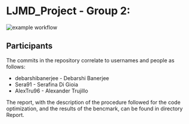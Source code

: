 # LJMD_Project - Group 2:

![example workflow](https://github.com/debarshibanerjee/LJMD_Project/actions/workflows/linux-build-and-test.yml/badge.svg)

## Participants

The commits in the repository correlate to usernames and people as follows:

- debarshibanerjee - Debarshi Banerjee
- Sera91 - Serafina Di Gioia
- AlexTru96  - Alexander Trujillo


The report, with the description of the procedure followed for the code optimization, and the results of the bencmark,
can be found in directory Report.

